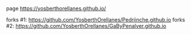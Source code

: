 page 
https://yosberthorellanes.github.io/

 forks #1:     https://github.com/YosberthOrellanes/Pedriinche.github.io
 forks #2:     https://github.com/YosberthOrellanes/GaByPenalver.github.io
